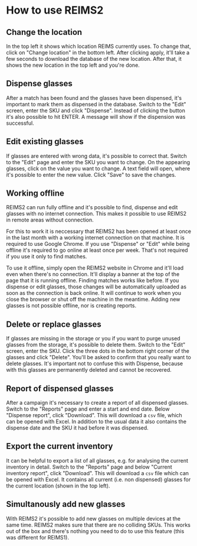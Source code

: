 # How to use REIMS2

## Change the location

In the top left it shows which location REIMS currently uses. To change that, click on "Change location" in the bottom left. After clicking apply, it'll take a few seconds to download the database of the new location. After that, it shows the new location in the top left and you're done.

## Dispense glasses

After a match has been found and the glasses have been dispensed, it's important to mark them as dispensed in the database. Switch to the "Edit" screen, enter the SKU and click "Dispense". Instead of clicking the button it's also possible to hit ENTER. A message will show if the dispension was successful.

## Edit existing glasses

If glasses are entered with wrong data, it's possible to correct that. Switch to the "Edit" page and enter the SKU you want to change. On the appearing glasses, click on the value you want to change. A text field will open, where it's possible to enter the new value. Click "Save" to save the changes.

## Working offline

REIMS2 can run fully offline and it's possible to find, dispense and edit glasses with no internet connection. This makes it possible to use REIMS2 in remote areas without connection.

For this to work it is neccessary that REIMS2 has been opened at least once in the last month with a working internet connection on that machine. It is required to use Google Chrome. If you use "Dispense" or "Edit" while being offline it's required to go online at least once per week. That's not required if you use it only to find matches.

To use it offline, simply open the REIMS2 website in Chrome and it'll load even when there's no connection. It'll display a banner at the top of the page that it is running offline. Finding matches works like before. If you dispense or edit glasses, those changes will be automatically uploaded as soon as the connection is back online. It will continue to work when you close the browser or shut off the machine in the meantime. Adding new glasses is not possible offline, nor is creating reports.

## Delete or replace glasses

If glasses are missing in the storage or you if you want to purge unused glasses from the storage, it's possible to delete them. Switch to the "Edit" screen, enter the SKU. Click the three dots in the bottom right corner of the glasses and click "Delete". You'll be asked to confirm that you really want to delete glasses. It's important not to confuse this with Dispense, because with this glasses are permanently deleted and cannot be recovered.

## Report of dispensed glasses

After a campaign it's necessary to create a report of all dispensed glasses. Switch to the "Reports" page and enter a start and end date. Below "Dispense report", click "Download". This will download a `csv` file, which can be opened with Excel. In addition to the usual data it also contains the dispense date and the SKU it had before it was dispensed.

## Export the current inventory

It can be helpful to export a list of all glasses, e.g. for analysing the current inventory in detail. Switch to the "Reports" page and below "Current inventory report", click "Download". This will download a `csv` file which can be opened with Excel. It contains all current (i.e. non dispensed) glasses for the current location (shown in the top left).

## Simultanously add new glasses

With REIMS2 it's possible to add new glasses on multiple devices at the same time. REIMS2 makes sure that there are no colliding SKUs. This works out of the box and there's nothing you need to do to use this feature (this was different for REIMS1).
